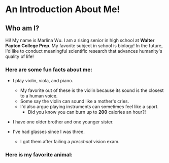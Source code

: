 # An Introduction About Me!
## Who am I?
Hi! My name is Marlina Wu. I am a rising senior in high school at **Walter Payton College Prep**. My favorite subject in school is biology! In the future, I'd like to conduct meaningful scientific research that advances humanity's quality of life!     

### Here are some fun facts about me:  
- I play violin, viola, and piano.
  - My favorite out of these is the violin because its sound is the closest to a human voice.  
  - Some say the violin can sound like a mother's cries.   
  - I'd also argue playing instruments can ~~sometimes~~ feel like a sport.   
    - Did you know you can burn up to **200** calories an hour?!  

- I have one older brother and one younger sister.  

- I've had glasses since I was three.  
  - I got them after failing a *preschool* vision exam.  

### Here is my favorite animal: 

